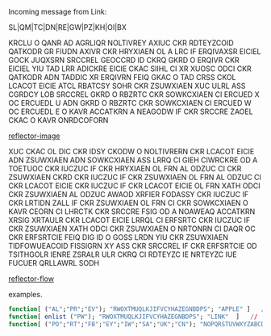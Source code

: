Incoming message from Link:
<!-- Translated text
HETSU
I MADE AN AWESOME DISCOVERY ABOUT THE ENCRYPTION MACHINE WE FOUND
ABOVE THE KEYBOARD IS A SET OF REMOVABLE ROTORS WITH JUMBLED LETTERS WRITTEN ON THEM
WHEN I REMOVE THE ROTORS YOU CAN SEE ANOTHER ROTOR THAT LOOKS TO BE BUILT INTO THE MACHINE AND CANNOT BE REMOVED
FROM WHAT I CAN TELL THIS STATIC ROTOR ACTS EXACTLY LIKE THE PLUGBOARD BUT USES ALL TWENTY SIX LETTERS
WHEN I EXPECT THE LIGHTBOARD TO RETURN B IT RETURNS U
AND WHEN I EXPECT THE LIGHTBOARD TO RETURN G IT RETURNS R
I HAVE ATTACHED A DRAWING OF THE LETTER PAIRS THAT I HAVE IDENTIFIED
BUT THAT IS NOT THE ONLY THING I DISCOVERED
THE STATIC ROTOR AND PLUGBOARD AND LIGHTBOARD ALL SEEM TO WORK TOGETHER IN A CIRCUIT
THE OUTPUT OF THE KEYBOARD IS FED AS INPUT TO THE PLUGBOARD
THEN THE OUTPUT OF THE PLUGBOARD IS FED AS INPUT TO THE STATIC ROTOR
THE OUTPUT OF THE STATIC ROTOR IS FED BACK INTO THE PLUGBOARD AS INPUT AGAIN 
BEFORE FINALLY THE OUTPUT OF THE SECOND PASS OF THE PLUGBOARD IS FED TO THE LIGHTBOARD
I HAVE TRIED TO SKETCH THE LETTER FLOW IN A DIAGRAM ATTACHED BELOW
BECAUSE THE STATIC ROTOR SEEMS TO REFLECT THE OUTPUT OF THE PLUGBOARD BACK INTO THE PLUGBOARD I DECIDED TO NAME IT THE REFLECTOR
FROM NOW ON I WILL SEND YOU THE PLUGBOARD CONFIGURATION FOLLOWED BY ALL THE LETTERS OF THE REFLECTOR IN CLOCKWISE ORDER 
PLEASE USE THEM TO ENCRYPT OR DECRYPT OUR FUTURE MESSAGES
LINK
-->

SL|QM|TC|DN|RE|GW|PZ|KH|OI|BX

KRCLU
O QANR AD AGRLIQR NOLTIVREY AXIUC CKR RDTEYZCOID QATKODR GR FIUDN
AXIVR CKR HRYXIAEN OL A LRC IF ERQIVAXSR EICIEL GOCK JUQXSRN SRCCREL GEOCCRD ID CKRQ
GKRD O ERQIVR CKR EICIEL YIU TAD LRR ADICKRE EICIE CKAC SIIHL CI XR XUOSC ODCI CKR QATKODR ADN TADDIC XR ERQIVRN
FEIQ GKAC O TAD CRSS CKOL LCACOT EICIE ATCL RBATCSY SOHR CKR ZSUWXIAEN XUC ULRL ASS CGRDCY LOB SRCCREL
GKRD O RBZRTC CKR SOWKCXIAEN CI ERCUED X OC ERCUEDL U
ADN GKRD O RBZRTC CKR SOWKCXIAEN CI ERCUED W OC ERCUEDL E
O KAVR ACCATKRN A NEAGODW IF CKR SRCCRE ZAOEL CKAC O KAVR ONRDCOFORN

[reflector-image](/images/reflector-image.png)

XUC CKAC OL DIC CKR IDSY CKODW O NOLTIVRERN
CKR LCACOT EICIE ADN ZSUWXIAEN ADN SOWKCXIAEN ASS LRRQ CI GIEH CIWRCKRE OD A TOETUOC
CKR IUCZUC IF CKR HRYXIAEN OL FRN AL ODZUC CI CKR ZSUWXIAEN
CKRD CKR IUCZUC IF CKR ZSUWXIAEN OL FRN AL ODZUC CI CKR LCACOT EICIE
CKR IUCZUC IF CKR LCACOT EICIE OL FRN XATH ODCI CKR ZSUWXIAEN AL ODZUC AWAOD 
XRFIER FODASSY CKR IUCZUC IF CKR LRTIDN ZALL IF CKR ZSUWXIAEN OL FRN CI CKR SOWKCXIAEN
O KAVR CEORN CI LHRCTK CKR SRCCRE FSIG OD A NOAWEAQ ACCATKRN XRSIG
XRTAULR CKR LCACOT EICIE LRRQL CI ERFSRTC CKR IUCZUC IF CKR ZSUWXIAEN XATH ODCI CKR ZSUWXIAEN O NRTONRN CI DAQR OC CKR ERFSRTCIE
FEIQ DIG ID O GOSS LRDN YIU CKR ZSUWXIAEN TIDFOWUEACOID FISSIGRN XY ASS CKR SRCCREL IF CKR ERFSRTCIE OD TSITHGOLR IENRE 
ZSRALR ULR CKRQ CI RDTEYZC IE NRTEYZC IUE FUCUER QRLLAWRL
SODH

[reflector-flow](/images/reflector-flow.png)

examples.
``` q
function[ ("AL";"PR";"EV"); "RWOXTMUQLKJIFVCYHAZEGNBDPS"; "APPLE" ]   //   "ILLPN"
function[ enlist ("PW"); "RWOXTMUQLKJIFVCYHAZEGNBDPS"; "LINK"  ]   //  "ILVJ"
function[ ("PO";"RT";"FB";"EY";"IW";"SA";"UK";"CN"); "NOPQRSTUVWXYZABCDEFGHIJKLM"; "LOSGTFYJNO JC PXO" ]  //  "ENCRYPTION IS FUN"
```
